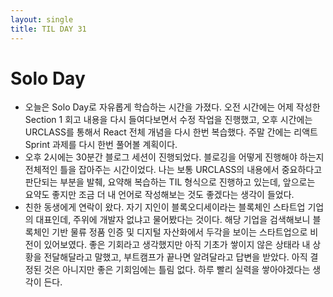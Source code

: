```yaml
---
layout: single
title: TIL DAY 31
---
```

# Solo Day

- 오늘은 Solo Day로 자유롭게 학습하는 시간을 가졌다. 오전 시간에는 어제 작성한 Section 1 회고 내용을 다시 들여다보면서 수정 작업을 진행했고, 오후 시간에는 URCLASS를 통해서 React 전체 개념을 다시 한번 복습했다. 주말 간에는 리액트 Sprint 과제를 다시 한번 풀어볼 계획이다.
- 오후 2시에는 30분간 블로그 세션이 진행되었다. 블로깅을 어떻게 진행해야 하는지 전체적인 틀을 잡아주는 시간이었다. 나는 보통 URCLASS의 내용에서 중요하다고 판단되는 부분을 발췌, 요약해 복습하는 TIL 형식으로 진행하고 있는데, 앞으로는 요약도 좋지만 조금 더 내 언어로 작성해보는 것도 좋겠다는 생각이 들었다.
- 친한 동생에게 연락이 왔다. 자기 지인이 블록오디세이라는 블록체인 스타트업 기업의 대표인데, 주위에 개발자 없냐고 물어봤다는 것이다. 해당 기업을 검색해보니 블록체인 기반 물류 정품 인증 및 디지털 자산화에서 두각을 보이는 스타트업으로 비전이 있어보였다. 좋은 기회라고 생각했지만 아직 기초가 쌓이지 않은 상태라 내 상황을 전달해달라고 말했고, 부트캠프가 끝나면 알려달라고 답변을 받았다. 아직 결정된 것은 아니지만 좋은 기회임에는 틀림 없다. 하루 빨리 실력을 쌓아야겠다는 생각이 든다.
